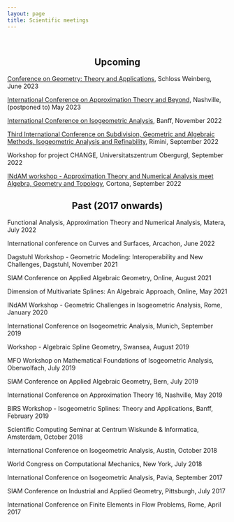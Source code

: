 ```yaml
---
layout: page
title: Scientific meetings
---
```

<!--<h2 class="message" align="center">Organization</h2>

* Unstructured Spline Technologies (minisymposium)
<br>
[International conference on Isogeometric Analysis](http://iga2020.usacm.org), Banff, (postponed to) November 6-10, 2022
<br>
D. Toshniwal, Y.J. Zhang, G. Elber, J. Peters, X. Wei
* Advances in Isogeometric Analysis and Applications (minisymposium)
<br>
International conference on Curves and Surface, Arcachon, June 20-24, 2022
<br>
D. Toshniwal, X. Wei, Y.J. Zhang
* Multivariate Splines: Theory and Applications (minisymposium)
<br>
[International conference on Approximation Theory and Beyond](https://my.vanderbilt.edu/nashville2020/), Nashville, (postponed to) May 16-19, 2022
<br>
H. Speleers, D. Toshniwal, M. DiPasquale
* Isogeometric Spline Techniques on Complex Geometries (minisymposium)
<br>
[US National Congress on Computational Mechanics](http://16.usnccm.org/), Chicago, July 25-29, 2021
<br>
X. Wei, D. Toshniwal, Y.J. Zhang
* Isogeometric Spline Techniques on Complex Geometries (minisymposium)
<br>
[World Congress on Computational Mechanics](https://www.wccm-eccomas2020.org/), Paris, (cancelled) July 19-24, 2020
<br> 
X. Wei, T. Takacs, D. Toshniwal, Y.J. Zhang, H. Speleers, C. Manni, J. Peters

<h2 class="message" align="center">Participation (since 2017)</h2>-->
<br>


<h2 class="message" align="center">Upcoming</h2>

[Conference on Geometry: Theory and Applications](http://www.ag.jku.at/conferences/cgta2023/index.shtml), Schloss Weinberg, June 2023

[International Conference on Approximation Theory and Beyond](https://my.vanderbilt.edu/nashville2023/), Nashville, (postponed to) May 2023

[International Conference on Isogeometric Analysis](http://iga2022.usacm.org/), Banff, November 2022

[Third International Conference on Subdivision, Geometric and Algebraic Methods, Isogeometric Analysis and Refinability](https://events.unibo.it/smart2022), Rimini, September 2022

Workshop for project CHANGE, Universitatszentrum Obergurgl, September 2022

[INdAM workshop - Approximation Theory and Numerical Analysis meet Algebra, Geometry and Topology](https://sites.google.com/view/splinescortona2022/home), Cortona, September 2022

<h2 class="message" align="center">Past (2017 onwards)</h2>

Functional Analysis, Approximation Theory and Numerical Analysis, Matera, July 2022

International conference on Curves and Surfaces, Arcachon, June 2022

Dagstuhl Workshop - Geometric Modeling: Interoperability and New Challenges, Dagstuhl, November 2021

SIAM Conference on Applied Algebraic Geometry, Online, August 2021

Dimension of Multivariate Splines: An Algebraic Approach, Online, May 2021

INdAM Workshop - Geometric Challenges in Isogeometric Analysis, Rome, January 2020

International Conference on Isogeometric Analysis, Munich, September 2019

Workshop - Algebraic Spline Geometry, Swansea, August 2019

MFO Workshop on Mathematical Foundations of Isogeometric Analysis, Oberwolfach, July 2019

SIAM Conference on Applied Algebraic Geometry, Bern, July 2019

International Conference on Approximation Theory 16, Nashville, May 2019

BIRS Workshop - Isogeometric Splines: Theory and Applications, Banff, February 2019

Scientific Computing Seminar at Centrum Wiskunde & Informatica, Amsterdam, October 2018

International Conference on Isogeometric Analysis, Austin, October 2018

World Congress on Computational Mechanics, New York, July 2018

International Conference on Isogeometric Analysis, Pavia, September 2017

SIAM Conference on Industrial and Applied Geometry, Pittsburgh, July 2017

International Conference on Finite Elements in Flow Problems, Rome, April 2017

